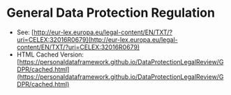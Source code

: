 # General Data Protection Regulation

* See: [http://eur-lex.europa.eu/legal-content/EN/TXT/?uri=CELEX:32016R0679](http://eur-lex.europa.eu/legal-content/EN/TXT/?uri=CELEX:32016R0679)
* HTML Cached Version: [https://personaldataframework.github.io/DataProtectionLegalReview/GDPR/cached.html](https://personaldataframework.github.io/DataProtectionLegalReview/GDPR/cached.html)
